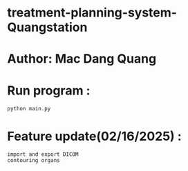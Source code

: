 # treatment-planning-system-Quangstation

# Author: Mac Dang Quang

# Run program :
    python main.py

# Feature update(02/16/2025) :
    import and export DICOM
    contouring organs
